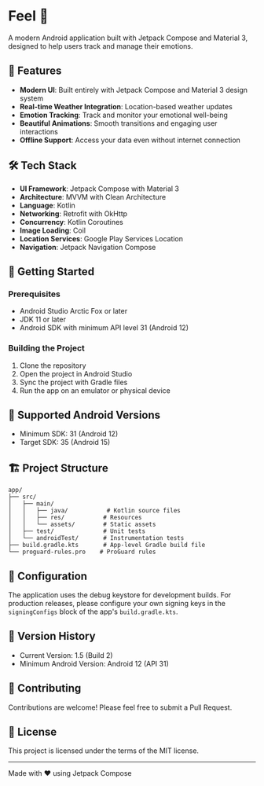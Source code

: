 # Feel 🌈

A modern Android application built with Jetpack Compose and Material 3, designed to help users track and manage their emotions.

## 🌟 Features

- **Modern UI**: Built entirely with Jetpack Compose and Material 3 design system
- **Real-time Weather Integration**: Location-based weather updates
- **Emotion Tracking**: Track and monitor your emotional well-being
- **Beautiful Animations**: Smooth transitions and engaging user interactions
- **Offline Support**: Access your data even without internet connection

## 🛠️ Tech Stack

- **UI Framework**: Jetpack Compose with Material 3
- **Architecture**: MVVM with Clean Architecture
- **Language**: Kotlin
- **Networking**: Retrofit with OkHttp
- **Concurrency**: Kotlin Coroutines
- **Image Loading**: Coil
- **Location Services**: Google Play Services Location
- **Navigation**: Jetpack Navigation Compose

## 🚀 Getting Started

### Prerequisites

- Android Studio Arctic Fox or later
- JDK 11 or later
- Android SDK with minimum API level 31 (Android 12)

### Building the Project

1. Clone the repository
2. Open the project in Android Studio
3. Sync the project with Gradle files
4. Run the app on an emulator or physical device

## 📱 Supported Android Versions

- Minimum SDK: 31 (Android 12)
- Target SDK: 35 (Android 15)

## 🏗️ Project Structure

```
app/
├── src/
│   ├── main/
│   │   ├── java/           # Kotlin source files
│   │   ├── res/           # Resources
│   │   └── assets/        # Static assets
│   ├── test/              # Unit tests
│   └── androidTest/       # Instrumentation tests
├── build.gradle.kts       # App-level Gradle build file
└── proguard-rules.pro    # ProGuard rules
```

## 🔑 Configuration

The application uses the debug keystore for development builds. For production releases, please configure your own signing keys in the `signingConfigs` block of the app's `build.gradle.kts`.

## 📝 Version History

- Current Version: 1.5 (Build 2)
- Minimum Android Version: Android 12 (API 31)

## 🤝 Contributing

Contributions are welcome! Please feel free to submit a Pull Request.

## 📄 License

This project is licensed under the terms of the MIT license.

---

Made with ❤️ using Jetpack Compose
